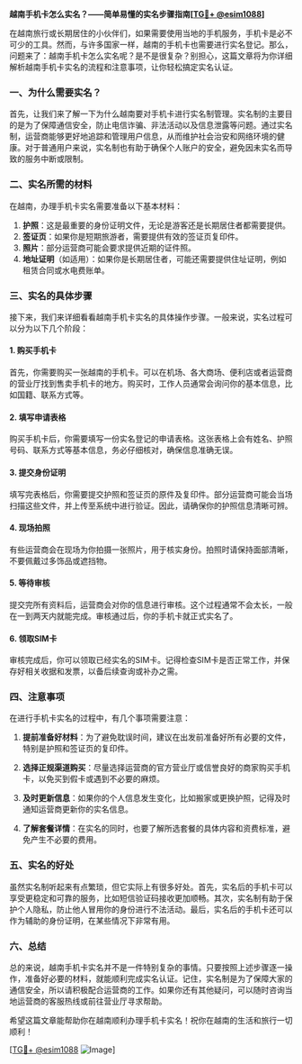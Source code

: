 **越南手机卡怎么实名？——简单易懂的实名步骤指南[[TG💪+ @esim1088](https://t.me/s/esim1088)]**

在越南旅行或长期居住的小伙伴们，如果需要使用当地的手机服务，手机卡是必不可少的工具。然而，与许多国家一样，越南的手机卡也需要进行实名登记。那么，问题来了：越南手机卡怎么实名呢？是不是很复杂？别担心，这篇文章将为你详细解析越南手机卡实名的流程和注意事项，让你轻松搞定实名认证。

### 一、为什么需要实名？

首先，让我们来了解一下为什么越南要对手机卡进行实名制管理。实名制的主要目的是为了保障通信安全，防止电信诈骗、非法活动以及信息泄露等问题。通过实名制，运营商能够更好地追踪和管理用户信息，从而维护社会治安和网络环境的健康。对于普通用户来说，实名制也有助于确保个人账户的安全，避免因未实名而导致的服务中断或限制。

### 二、实名所需的材料

在越南，办理手机卡实名需要准备以下基本材料：

1. **护照**：这是最重要的身份证明文件，无论是游客还是长期居住者都需要提供。
2. **签证页**：如果你是短期旅游者，需要提供有效的签证页复印件。
3. **照片**：部分运营商可能会要求提供近期的证件照。
4. **地址证明**（如适用）：如果你是长期居住者，可能还需要提供住址证明，例如租赁合同或水电费账单。

### 三、实名的具体步骤

接下来，我们来详细看看越南手机卡实名的具体操作步骤。一般来说，实名过程可以分为以下几个阶段：

#### 1. 购买手机卡

首先，你需要购买一张越南的手机卡。可以在机场、各大商场、便利店或者运营商的营业厅找到售卖手机卡的地方。购买时，工作人员通常会询问你的基本信息，比如国籍、联系方式等。

#### 2. 填写申请表格

购买手机卡后，你需要填写一份实名登记的申请表格。这张表格上会有姓名、护照号码、联系方式等基本信息，务必仔细核对，确保信息准确无误。

#### 3. 提交身份证明

填写完表格后，你需要提交护照和签证页的原件及复印件。部分运营商可能会当场扫描这些文件，并上传至系统中进行验证。因此，请确保你的护照信息清晰可辨。

#### 4. 现场拍照

有些运营商会在现场为你拍摄一张照片，用于核实身份。拍照时请保持面部清晰，不要佩戴过多饰品或遮挡物。

#### 5. 等待审核

提交完所有资料后，运营商会对你的信息进行审核。这个过程通常不会太长，一般在一到两天内就能完成。审核通过后，你的手机卡就正式实名了。

#### 6. 领取SIM卡

审核完成后，你可以领取已经实名的SIM卡。记得检查SIM卡是否正常工作，并保存好相关收据和发票，以备后续查询或补办之需。

### 四、注意事项

在进行手机卡实名的过程中，有几个事项需要注意：

1. **提前准备好材料**：为了避免耽误时间，建议在出发前准备好所有必要的文件，特别是护照和签证页的复印件。
   
2. **选择正规渠道购买**：尽量选择运营商的官方营业厅或信誉良好的商家购买手机卡，以免买到假卡或遇到不必要的麻烦。

3. **及时更新信息**：如果你的个人信息发生变化，比如搬家或更换护照，记得及时通知运营商更新你的实名信息。

4. **了解套餐详情**：在实名的同时，也要了解所选套餐的具体内容和资费标准，避免产生不必要的费用。

### 五、实名的好处

虽然实名制听起来有点繁琐，但它实际上有很多好处。首先，实名后的手机卡可以享受更稳定和可靠的服务，比如短信验证码接收更加顺畅。其次，实名制有助于保护个人隐私，防止他人冒用你的身份进行不法活动。最后，实名后的手机卡还可以作为辅助的身份证明，在某些情况下非常有用。

### 六、总结

总的来说，越南手机卡实名并不是一件特别复杂的事情。只要按照上述步骤逐一操作，准备好必要的材料，就能顺利完成实名认证。记住，实名制是为了保障大家的通信安全，所以请积极配合运营商的工作。如果你还有其他疑问，可以随时咨询当地运营商的客服热线或前往营业厅寻求帮助。

希望这篇文章能帮助你在越南顺利办理手机卡实名！祝你在越南的生活和旅行一切顺利！

[[TG💪+ @esim1088](https://t.me/s/esim1088) ![Image](https://i.postimg.cc/4NQfJmqS/Snipaste-2025-05-13-00-14-12.png)]